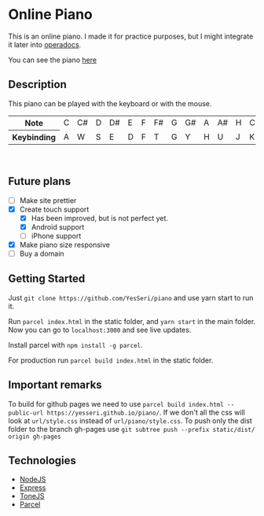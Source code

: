 # Online Piano

This is an online piano. I made it for practice purposes, but I might integrate it later into [operadocs](operadocs.com).

You can see the piano [here](https://online-piano.herokuapp.com/)

## Description

This piano can be played with the keyboard or with the mouse.

<table>
  <tr>
    <th>Note</th> <td>C</td> <td>C#</td> <td>D</td> <td>D#</td> <td>E</td> <td>F</td> 
    <td>F#</td> <td>G</td> <td>G#</td> <td>A</td> <td>A#</td> <td>H</td> <td>C</td>
  </tr>
  <tr>
    <th>Keybinding</th><td>A</td><td>W</td><td>S</td><td>E</td> <td>D</td> <td>F</td> 
    <td>T</td> <td>G</td> <td>Y</td> <td>H</td> <td>U</td> <td>J</td> <td>K</td>
  </tr>
</table>
<br>

## Future plans

- [ ] Make site prettier
- [x] Create touch support
    - [x] Has been improved, but is not perfect yet.
    - [x] Android support
    - [ ] iPhone support
- [x] Make piano size responsive
- [ ] Buy a domain

## Getting Started

Just `git clone https://github.com/YesSeri/piano` and use yarn start to run it. 

Run `parcel index.html` in the static folder, and `yarn start` in the main folder. Now you can go to `localhost:3000` and see live updates.

Install parcel with `npm install -g parcel`.

For production run `parcel build index.html` in the static folder.

## Important remarks

To build for github pages we need to use `parcel build index.html --public-url https://yesseri.github.io/piano/`. If we don't all the css will look at `url/style.css` instead of `url/piano/style.css`. To push only the dist folder to the branch gh-pages use `git subtree push --prefix static/dist/ origin gh-pages`

## Technologies

* [NodeJS](https://nodejs.org/)
* [Express](https://expressjs.com/)
* [ToneJS](https://tonejs.github.io/)
* [Parcel](https://parceljs.org/)
